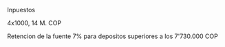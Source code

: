 Inpuestos

4x1000, 14 M. COP

Retencion de la fuente 7% para depositos superiores a los 7'730.000 COP